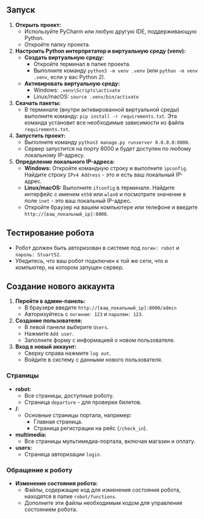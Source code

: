 ## Запуск

1. **Открыть проект:**
    - Используйте PyCharm или любую другую IDE, поддерживающую Python.
    - Откройте папку проекта.
2. **Настроить Python интерпретатор и виртуальную среду (venv):**
    - **Создать виртуальную среду:**
        - Откройте терминал в папке проекта.
        - Выполните команду `python3 -m venv .venv` (или `python -m venv .venv`, если у вас Python 2).
    - **Активировать виртуальную среду:**
        - Windows: `.venv\Scripts\activate`
        - Linux/macOS: `source .venv/bin/activate`
3. **Скачать пакеты:**
    - В терминале (внутри активированной виртуальной среды) выполните команду: `pip install -r requirements.txt`. Эта
      команда установит все необходимые зависимости из файла `requirements.txt`.
4. **Запустить проект:**
    - Выполните команду `python3 manage.py runserver 0.0.0.0:8000`.
    - Сервер запустится на порту 8000 и будет доступен по любому локальному IP-адресу.
5. **Определение локального IP-адреса:**
    - **Windows:** Откройте командную строку и выполните `ipconfig`. Найдите строку `IPv4 Address` - это и есть ваш
      локальный IP-адрес.
    - **Linux/macOS:** Выполните `ifconfig` в терминале. Найдите интерфейс с именем `eth0` или `wlan0` и посмотрите
      значение в поле `inet` - это ваш локальный IP-адрес.
    - Откройте браузер на вашем компьютере или телефоне и введите `http://[ваш_локальный_ip]:8000`.

## Тестирование робота

- Робот должен быть авторизован в системе под `логин: robot`  и `пароль: Stuart52`.
- Убедитесь, что ваш робот подключен к той же сети, что и компьютер, на котором запущен сервер.

## Создание нового аккаунта

1. **Перейти в админ-панель:**
    - В браузере введите `http://[ваш_локальный_ip]:8000/admin`
    - Авторизуйтесь с `логином: 123` и `паролем: 123`.
2. **Создание пользователя:**
    - В левой панели выберите `Users`.
    - Нажмите `Add user`.
    - Заполните форму с информацией о новом пользователе.
3. **Вход в новый аккаунт:**
    - Сверху справа нажмите `log out`.
    - Войдите в систему с данными нового пользователя.

### Страницы

* **robot:**
    - Все страницы, доступные роботу.
    - Страница `departure` - для проверки билетов.
* **/**:
    - Основные страницы портала, например:
        - Главная страница.
        - Страница регистрации на рейс (`/check_in`).
* **multimedia:**
    - Все страницы мультимедиа-портала, включая магазин и оплату.
* **users:**
    - Страница авторизации `login`.

### Обращение к роботу

- **Изменение состояния робота:**
    - Файлы, содержащие код для изменения состояния робота, находятся в папке `robot/functions`.
    - Дополните эти файлы необходимым кодом для управления состоянием робота. 
